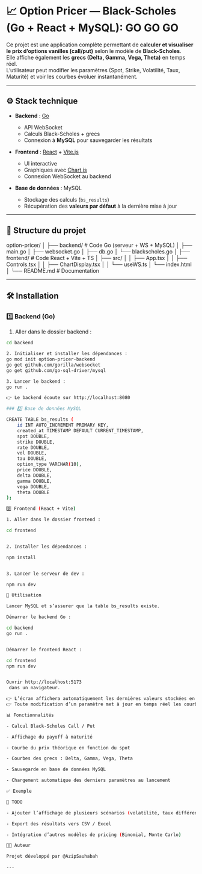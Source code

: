 # 📈 Option Pricer — Black-Scholes (Go + React + MySQL): GO GO GO

Ce projet est une application complète permettant de **calculer et visualiser le prix d’options vanilles (call/put)** selon le modèle de **Black-Scholes**.  
Elle affiche également les **grecs (Delta, Gamma, Vega, Theta)** en temps réel.  
L’utilisateur peut modifier les paramètres (Spot, Strike, Volatilité, Taux, Maturité) et voir les courbes évoluer instantanément.

---

## ⚙️ Stack technique

- **Backend** : [Go](https://golang.org/)  
  - API WebSocket  
  - Calculs Black-Scholes + grecs  
  - Connexion à **MySQL** pour sauvegarder les résultats  

- **Frontend** : [React](https://react.dev/) + [Vite.js](https://vitejs.dev/)  
  - UI interactive  
  - Graphiques avec [Chart.js](https://www.chartjs.org/)  
  - Connexion WebSocket au backend  

- **Base de données** : MySQL  
  - Stockage des calculs (`bs_results`)  
  - Récupération des **valeurs par défaut** à la dernière mise à jour  

---

## 📂 Structure du projet
option-pricer/
│
├── backend/ # Code Go (serveur + WS + MySQL)
│ ├── main.go
│ ├── websocket.go
│ ├── db.go
│ └── blackscholes.go
│
├── frontend/ # Code React + Vite + TS
│ ├── src/
│ │ ├── App.tsx
│ │ ├── Controls.tsx
│ │ ├── ChartDisplay.tsx
│ │ └── useWS.ts
│ └── index.html
│
└── README.md # Documentation


---

## 🛠️ Installation

### 1️⃣ Backend (Go)

1. Aller dans le dossier backend :

```bash
cd backend

2. Initialiser et installer les dépendances :
go mod init option-pricer-backend
go get github.com/gorilla/websocket
go get github.com/go-sql-driver/mysql

3. Lancer le backend :
go run .

👉 Le backend écoute sur http://localhost:8080

### 2️⃣ Base de données MySQL

CREATE TABLE bs_results (
    id INT AUTO_INCREMENT PRIMARY KEY,
    created_at TIMESTAMP DEFAULT CURRENT_TIMESTAMP,
    spot DOUBLE,
    strike DOUBLE,
    rate DOUBLE,
    vol DOUBLE,
    tau DOUBLE,
    option_type VARCHAR(10),
    price DOUBLE,
    delta DOUBLE,
    gamma DOUBLE,
    vega DOUBLE,
    theta DOUBLE
);

3️⃣ Frontend (React + Vite)

1. Aller dans le dossier frontend :

cd frontend


2. Installer les dépendances :

npm install


3. Lancer le serveur de dev :

npm run dev

🚀 Utilisation

Lancer MySQL et s’assurer que la table bs_results existe.

Démarrer le backend Go :

cd backend
go run .


Démarrer le frontend React :

cd frontend
npm run dev


Ouvrir http://localhost:5173
 dans un navigateur.

👉 L’écran affichera automatiquement les dernières valeurs stockées en base.
👉 Toute modification d’un paramètre met à jour en temps réel les courbes et enregistre le calcul dans MySQL.

📊 Fonctionnalités

- Calcul Black-Scholes Call / Put

- Affichage du payoff à maturité

- Courbe du prix théorique en fonction du spot

- Courbes des grecs : Delta, Gamma, Vega, Theta

- Sauvegarde en base de données MySQL

- Chargement automatique des derniers paramètres au lancement

✅ Exemple

📌 TODO

- Ajouter l’affichage de plusieurs scénarios (volatilité, taux différents)

- Export des résultats vers CSV / Excel

- Intégration d’autres modèles de pricing (Binomial, Monte Carlo)

👨‍💻 Auteur

Projet développé par @AzipSauhabah

---






